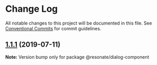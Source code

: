 # Change Log

All notable changes to this project will be documented in this file.
See [Conventional Commits](https://conventionalcommits.org) for commit guidelines.

## [1.1.1](https://github.com/justifaycoop/stream2own/compare/@resonate/dialog-component@1.1.0...@resonate/dialog-component@1.1.1) (2019-07-11)

**Note:** Version bump only for package @resonate/dialog-component
